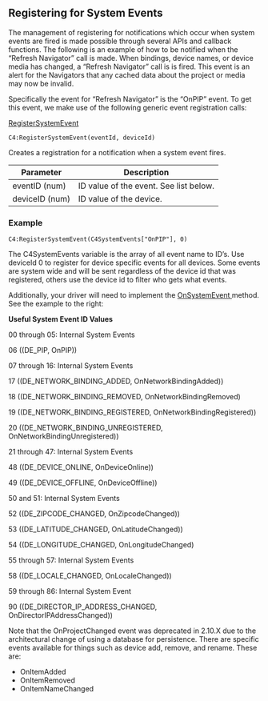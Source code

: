 ## Registering for System Events

The management of registering for notifications which occur when system events are fired is made possible through several APIs and callback functions. The following is an example of how to be notified when the “Refresh Navigator” call is made. When bindings, device names, or device media has changed, a “Refresh Navigator” call is is fired. This event is an alert for the Navigators that any cached data about the project or media may now be invalid.

Specifically the event for “Refresh Navigator” is the “OnPIP” event.  To get this event,  we make use of the following generic event registration calls:

[RegisterSystemEvent][1]

`C4:RegisterSystemEvent(eventId, deviceId)`

Creates a registration for a notification when a system event fires.

| Parameter | Description |
| --- | --- |
| eventID (num) | ID value of the event. See list below. |
| deviceID (num) | ID value of the device. |

### Example
`C4:RegisterSystemEvent(C4SystemEvents["OnPIP"], 0)`


The C4SystemEvents variable is the array of all event name to ID’s. Use deviceId 0 to register for device specific events for all devices. Some events are system wide and will be sent regardless of the device id that was registered, others use the device id to filter who gets what events.

Additionally, your driver will need to implement the [OnSystemEvent ][2]method. See the example to the right:


**Useful System Event ID Values**

00 through 05: Internal System Events

06 ((DE\_PIP, OnPIP))

07 through 16:  Internal System Events

17 ((DE\_NETWORK\_BINDING\_ADDED, OnNetworkBindingAdded))

18 ((DE\_NETWORK\_BINDING\_REMOVED, OnNetworkBindingRemoved)

19 ((DE\_NETWORK\_BINDING\_REGISTERED, OnNetworkBindingRegistered))

20 ((DE\_NETWORK\_BINDING\_UNREGISTERED, OnNetworkBindingUnregistered))

21 through 47: Internal System Events

48 ((DE\_DEVICE\_ONLINE, OnDeviceOnline))

49 ((DE\_DEVICE\_OFFLINE, OnDeviceOffline))

50 and 51: Internal System Events

52 ((DE\_ZIPCODE\_CHANGED, OnZipcodeChanged))

53 ((DE\_LATITUDE\_CHANGED, OnLatitudeChanged))

54 ((DE\_LONGITUDE\_CHANGED, OnLongitudeChanged)

55 through 57: Internal System Events

58 ((DE\_LOCALE\_CHANGED, OnLocaleChanged))

59 through 86: Internal System Event

90 ((DE\_DIRECTOR\_IP\_ADDRESS\_CHANGED, OnDirectorIPAddressChanged))

Note that the OnProjectChanged event was deprecated in 2.10.X due to the architectural change of using a database for persistence.  There are specific events available for things such as device add, remove, and rename. These are:

* OnItemAdded
* OnItemRemoved
* OnItemNameChanged

[1]:	https://control4.github.io/docs-driverworks-api/#registersystemevent
[2]:	https://control4.github.io/docs-driverworks-api/#onsystemevent
